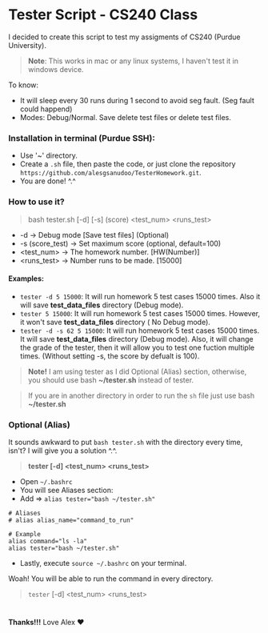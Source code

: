 # Tester Script - CS240 Class
I decided to create this script to test my assigments of CS240 (Purdue University).
> **Note**: This works in mac or any linux systems, I haven't test it in windows device.

To know:
- It will sleep every 30 runs during 1 second to avoid seg fault. (Seg fault could happend)
- Modes: Debug/Normal. Save delete test files or delete test files.

### Installation in terminal (Purdue SSH):
- Use '~' directory.
- Create a `.sh` file, then paste the code, or just clone the repository ``https://github.com/alesgsanudoo/TesterHomework.git``.
- You are done! ^.^

### How to use it?
> bash tester.sh [-d] [-s] (score) <test_num> <runs_test>
- -d -> Debug mode [Save test files] (Optional)
- -s (score_test) -> Set maximum score (optional, default=100)
- <test_num> -> The homework number. [HW(Number)]
- <runs_test> -> Number runs to be made. [15000]

#### Examples:
- `tester -d 5 15000`: It will run homework 5 test cases 15000 times. Also it will save **test_data_files** directory (Debug mode).
- `tester 5 15000`: It will run homework 5 test cases 15000 times. However, it won't save **test_data_files** directory ( No Debug mode).
- `tester -d -s 62 5 15000`: It will run homework 5 test cases 15000 times. It will save **test_data_files** directory (Debug mode). Also, it will change the grade of the tester, then it will allow you to test one fuction multiple times. (Without setting -s, the score by defualt is 100).

> **Note!** I am using tester as I did Optional (Alias) section, otherwise, you should use bash **~/tester.sh** instead of tester.

> If you are in another directory in order to run the `sh` file just use bash **~/tester.sh** 

### Optional (Alias)
It sounds awkward to put `bash tester.sh` with the directory every time, isn't? I will give you a solution ^.^. 
> **tester [-d] <test_num> <runs_test>**
- Open  `~/.bashrc`
- You will see Aliases section: 
- Add => `alias tester="bash ~/tester.sh"`

```
# Aliases
# alias alias_name="command_to_run"

# Example
alias command="ls -la"
alias tester="bash ~/tester.sh"
```

- Lastly, execute `source ~/.bashrc` on your terminal.

Woah! You will be able to run the command in every directory.
> `tester` [-d] <test_num> <runs_test>

#
**Thanks!!!** Love Alex ♥ 



